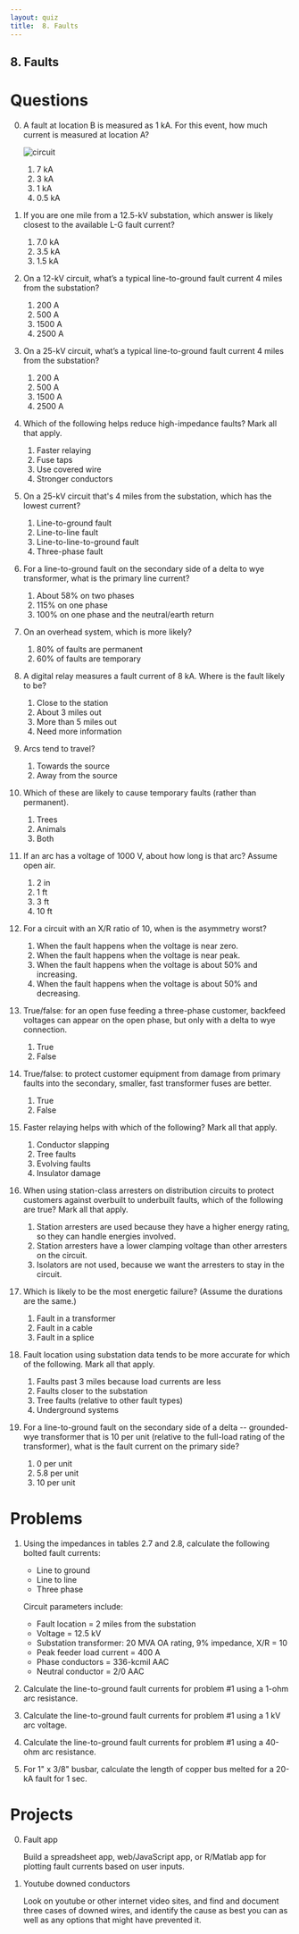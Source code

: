 ```yaml
---
layout: quiz
title:  8. Faults
---
```


## 8. Faults

# Questions

0. A fault at location B is measured as 1 kA. For this event, how much
   current is measured at location A?  
   
   ![circuit](circuit.png)
   
   1. 7 kA
   2. 3 kA
   3. 1 kA
   4. 0\.5 kA
   
0. If you are one mile from a 12.5-kV substation, which answer is
   likely closest to the available L-G fault current?
   
   1. 7\.0 kA
   2. 3\.5 kA
   3. 1\.5 kA
   
0. On a 12-kV circuit, what’s a typical line-to-ground fault current 4
   miles from the substation?
   
   1. 200 A
   2. 500 A
   3. 1500 A
   4. 2500 A
   
0. On a 25-kV circuit, what’s a typical line-to-ground fault current 4
   miles from the substation?
   
   1. 200 A
   2. 500 A
   3. 1500 A
   4. 2500 A
   
0. Which of the following helps reduce high-impedance faults? Mark all
   that apply.

   1. Faster relaying
   2. Fuse taps
   3. Use covered wire
   4. Stronger conductors

0. On a 25-kV circuit that's 4 miles from the substation, which has
   the lowest current?
   
   1. Line-to-ground fault
   2. Line-to-line fault
   3. Line-to-line-to-ground fault
   4. Three-phase fault

0. For a line-to-ground fault on the secondary side of a delta to wye
   transformer, what is the primary line current?
   
   1. About 58% on two phases 
   2. 115% on one phase
   3. 100% on one phase and the neutral/earth return

0. On an overhead system, which is more likely?

   1. 80% of faults are permanent
   2. 60% of faults are temporary
   
0. A digital relay measures a fault current of 8 kA. Where is the
   fault likely to be?

   1. Close to the station
   2. About 3 miles out
   3. More than 5 miles out
   4. Need more information
   
0. Arcs tend to travel?

   1. Towards the source
   2. Away from the source
   
0. Which of these are likely to cause temporary faults (rather than
   permanent).
   
   1. Trees
   2. Animals
   3. Both

0. If an arc has a voltage of 1000 V, about how long is that arc?
   Assume open air.

   1. 2 in
   2. 1 ft 
   3. 3 ft
   4. 10 ft

0. For a circuit with an X/R ratio of 10, when is the asymmetry worst?

   1. When the fault happens when the voltage is near zero.
   2. When the fault happens when the voltage is near peak.
   3. When the fault happens when the voltage is about 50% and increasing.
   4. When the fault happens when the voltage is about 50% and decreasing.

0. True/false: for an open fuse feeding a three-phase customer,
   backfeed voltages can appear on the open phase, but only with a
   delta to wye connection.

   1. True
   2. False
   
0. True/false: to protect customer equipment from damage from primary
   faults into the secondary, smaller, fast transformer fuses are better.

   1. True
   2. False

0. Faster relaying helps with which of the following? Mark all that
   apply.
   
   1. Conductor slapping
   2. Tree faults
   3. Evolving faults
   4. Insulator damage

0. When using station-class arresters on distribution circuits to
   protect customers against overbuilt to underbuilt faults, which of
   the following are true? Mark all that apply.
   
   1. Station arresters are used because they have a higher energy
      rating, so they can handle energies involved.
   2. Station arresters have a lower clamping voltage than other
      arresters on the circuit.
   3. Isolators are not used, because we want the arresters to stay in
      the circuit.

0. Which is likely to be the most energetic failure? (Assume the
   durations are the same.)

   1. Fault in a transformer
   2. Fault in a cable
   3. Fault in a splice
   
0. Fault location using substation data tends to be more accurate for
   which of the following. Mark all that apply.

   1. Faults past 3 miles because load currents are less 
   2. Faults closer to the substation
   3. Tree faults (relative to other fault types)
   4. Underground systems 

0. For a line-to-ground fault on the secondary side of a delta --
   grounded-wye transformer that is 10 per unit (relative to the
   full-load rating of the transformer), what is the fault current on
   the primary side?

   1. 0 per unit
   1. 5.8 per unit
   1. 10 per unit
   
   
# Problems

1. Using the impedances in tables 2.7 and 2.8, calculate the
   following bolted fault currents:

   - Line to ground
   - Line to line
   - Three phase
   
   Circuit parameters include:
   
   - Fault location = 2 miles from the substation
   - Voltage = 12.5 kV
   - Substation transformer: 20 MVA OA rating, 9% impedance,
     X/R = 10
   - Peak feeder load current = 400 A
   - Phase conductors = 336-kcmil AAC
   - Neutral conductor = 2/0 AAC

0. Calculate the line-to-ground fault currents for problem #1 using a 1-ohm arc resistance.

0. Calculate the line-to-ground fault currents for problem #1 using a 1 kV arc voltage.

0. Calculate the line-to-ground fault currents for problem #1 using a 40-ohm arc resistance.

0. For 1" x 3/8" busbar, calculate the length of copper bus melted for
   a 20-kA fault for 1 sec.
   
   

# Projects

0. Fault app

   Build a spreadsheet app, web/JavaScript app, or R/Matlab app for
   plotting fault currents based on user inputs.

0. Youtube downed conductors

   Look on youtube or other internet video sites, and find and
   document three cases of downed wires, and identify the cause as
   best you can as well as any options that might have prevented it.
